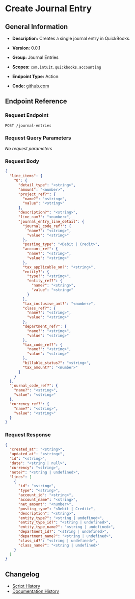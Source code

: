 <!-- BEGIN GENERATED CONTENT -->
# Create Journal Entry

## General Information

- **Description:** Creates a single journal entry in QuickBooks.

- **Version:** 0.0.1
- **Group:** Journal Entries
- **Scopes:** `com.intuit.quickbooks.accounting`
- **Endpoint Type:** Action
- **Code:** [github.com](https://github.com/NangoHQ/integration-templates/tree/main/integrations/quickbooks/actions/create-journal-entry.ts)


## Endpoint Reference

### Request Endpoint

`POST /journal-entries`

### Request Query Parameters

_No request parameters_

### Request Body

```json
{
  "line_items": {
    "0": {
      "detail_type": "<string>",
      "amount": "<number>",
      "project_ref?": {
        "name?": "<string>",
        "value": "<string>"
      },
      "description?": "<string>",
      "line_num?": "<number>",
      "journal_entry_line_detail": {
        "journal_code_ref?": {
          "name?": "<string>",
          "value": "<string>"
        },
        "posting_type": "<Debit | Credit>",
        "account_ref": {
          "name?": "<string>",
          "value": "<string>"
        },
        "tax_applicable_on?": "<string>",
        "entity?": {
          "type?": "<string>",
          "entity_ref?": {
            "name?": "<string>",
            "value": "<string>"
          }
        },
        "tax_inclusive_amt?": "<number>",
        "class_ref?": {
          "name?": "<string>",
          "value": "<string>"
        },
        "department_ref?": {
          "name?": "<string>",
          "value": "<string>"
        },
        "tax_code_ref?": {
          "name?": "<string>",
          "value": "<string>"
        },
        "billable_status?": "<string>",
        "tax_amount?": "<number>"
      }
    }
  },
  "journal_code_ref?": {
    "name?": "<string>",
    "value": "<string>"
  },
  "currency_ref?": {
    "name?": "<string>",
    "value": "<string>"
  }
}
```

### Request Response

```json
{
  "created_at": "<string>",
  "updated_at": "<string>",
  "id": "<string>",
  "date": "<string | null>",
  "currency": "<string>",
  "note?": "<string | undefined>",
  "lines": [
    {
      "id": "<string>",
      "type": "<string>",
      "account_id": "<string>",
      "account_name": "<string>",
      "net_amount": "<number>",
      "posting_type": "<Debit | Credit>",
      "description": "<string>",
      "entity_type?": "<string | undefined>",
      "entity_type_id?": "<string | undefined>",
      "entity_type_name?": "<string | undefined>",
      "department_id?": "<string | undefined>",
      "department_name?": "<string | undefined>",
      "class_id?": "<string | undefined>",
      "class_name?": "<string | undefined>"
    }
  ]
}
```

## Changelog

- [Script History](https://github.com/NangoHQ/integration-templates/commits/main/integrations/quickbooks/actions/create-journal-entry.ts)
- [Documentation History](https://github.com/NangoHQ/integration-templates/commits/main/integrations/quickbooks/actions/create-journal-entry.md)

<!-- END  GENERATED CONTENT -->

